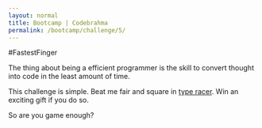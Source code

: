 ```yaml
---
layout: normal
title: Bootcamp | Codebrahma
permalink: /bootcamp/challenge/5/
---
```


#FastestFinger

The thing about being a efficient programmer is the skill to convert thought into code in the least amount of time.

This challenge is simple. Beat me fair and square in [type racer](http://play.typeracer.com). Win an exciting gift if you do so.

So are you game enough?
